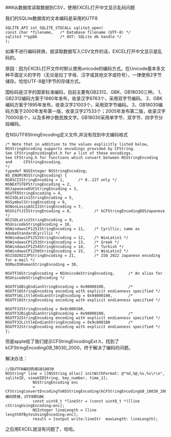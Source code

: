 ###从数据库读取数据到CSV，使用EXCEL打开中文显示乱码问题

我们的SQLite数据库的文本编码是采用的UTF8

	SQLITE_API int SQLITE_STDCALL sqlite3_open(
	const char *filename,   /* Database filename (UTF-8) */
	sqlite3 **ppDb          /* OUT: SQLite db handle */
	);


如果不进行编码转换，就读取数据写入CSV文件的话，EXCEL打开中文显示是乱码的。

原因：因为EXCEL打开文件时默认使用unicode的编码方式。在Unicode基本多文种平面定义的字符（无论是拉丁字母、汉字或其他文字或符号），一律使用2字节储存。恰恰UTF-8是1字节的存储方式。

国标码是汉字的国家标准编码，目前主要有GB2312、GBK、GB18030三种。
1、GB2312编码方案于1980年发布，收录汉字6763个，采用双字节编码。
2、GBK编码方案于1995年发布，收录汉字21003个，采用双字节编码。
3、GB18030编码方案于2000年发布第一版，收录汉字27533个；2005年发布第二版，收录汉字70000余个，以及多种少数民族文字。GB18030采用单字节、双字节、四字节分段编码。

在NSUTF8StringEncoding定义文件,并没有找到中文编码格式

	/* Note that in addition to the values explicitly listed below, NSStringEncoding supports encodings provided by CFString.
	See CFStringEncodingExt.h for a list of these encodings.
	See CFString.h for functions which convert between NSStringEncoding and 	CFStringEncoding.
	*/
	typedef NSUInteger NSStringEncoding;
	NS_ENUM(NSStringEncoding) {
    NSASCIIStringEncoding = 1,		/* 0..127 only */
    NSNEXTSTEPStringEncoding = 2,
    NSJapaneseEUCStringEncoding = 3,
    NSUTF8StringEncoding = 4,
    NSISOLatin1StringEncoding = 5,
    NSSymbolStringEncoding = 6,
    NSNonLossyASCIIStringEncoding = 7,
    NSShiftJISStringEncoding = 8,          /* kCFStringEncodingDOSJapanese */
    NSISOLatin2StringEncoding = 9,
    NSUnicodeStringEncoding = 10,
    NSWindowsCP1251StringEncoding = 11,    /* Cyrillic; same as AdobeStandardCyrillic */
    NSWindowsCP1252StringEncoding = 12,    /* WinLatin1 */
    NSWindowsCP1253StringEncoding = 13,    /* Greek */
    NSWindowsCP1254StringEncoding = 14,    /* Turkish */
    NSWindowsCP1250StringEncoding = 15,    /* WinLatin2 */
    NSISO2022JPStringEncoding = 21,        /* ISO 2022 Japanese encoding for e-mail */
    NSMacOSRomanStringEncoding = 30,

    NSUTF16StringEncoding = NSUnicodeStringEncoding,      /* An alias for NSUnicodeStringEncoding */

    NSUTF16BigEndianStringEncoding = 0x90000100,          /* NSUTF16StringEncoding encoding with explicit endianness specified */
    NSUTF16LittleEndianStringEncoding = 0x94000100,       /* NSUTF16StringEncoding encoding with explicit endianness specified */

    NSUTF32StringEncoding = 0x8c000100,                   
    NSUTF32BigEndianStringEncoding = 0x98000100,          /* NSUTF32StringEncoding encoding with explicit endianness specified */
    NSUTF32LittleEndianStringEncoding = 0x9c000100        /* NSUTF32StringEncoding encoding with explicit endianness specified */
	};

但是apple给了我们提示CFStringEncodingExt.h，找到了kCFStringEncodingGB_18030_2000，终于解决了编码的问题。

解决办法：
	
	//将UTF8编码转成GB18030
	NSString* line = [[NSString alloc] initWithFormat: @"%d,%@,%s,%s\r\n", sqliteID, viewUIDString, key_number, time_1];
                NSStringEncoding enc
                = CFStringConvertEncodingToNSStringEncoding(kCFStringEncodingGB_18030_2000);//编码转换，UTF8转GBK
                const uint8_t *lineStr = (const uint8_t *)[line cStringUsingEncoding:enc];
                NSInteger lineLength = [line lengthOfBytesUsingEncoding:enc];
                result = [output write:lineStr  maxLength: lineLength];

之后用EXCEL就没有问题了，哈哈。